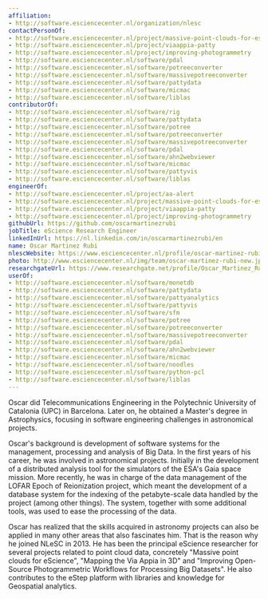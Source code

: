 ```yaml
---
affiliation:
- http://software.esciencecenter.nl/organization/nlesc
contactPersonOf:
- http://software.esciencecenter.nl/project/massive-point-clouds-for-esciences
- http://software.esciencecenter.nl/project/viaappia-patty
- http://software.esciencecenter.nl/project/improving-photogrammetry
- http://software.esciencecenter.nl/software/pdal
- http://software.esciencecenter.nl/software/potreeconverter
- http://software.esciencecenter.nl/software/massivepotreeconverter
- http://software.esciencecenter.nl/software/pattydata
- http://software.esciencecenter.nl/software/micmac
- http://software.esciencecenter.nl/software/liblas
contributorOf:
- http://software.esciencecenter.nl/software/rig
- http://software.esciencecenter.nl/software/pattydata
- http://software.esciencecenter.nl/software/potree
- http://software.esciencecenter.nl/software/potreeconverter
- http://software.esciencecenter.nl/software/massivepotreeconverter
- http://software.esciencecenter.nl/software/pdal
- http://software.esciencecenter.nl/software/ahn2webviewer
- http://software.esciencecenter.nl/software/micmac
- http://software.esciencecenter.nl/software/pattyvis
- http://software.esciencecenter.nl/software/liblas
engineerOf:
- http://software.esciencecenter.nl/project/aa-alert
- http://software.esciencecenter.nl/project/massive-point-clouds-for-esciences
- http://software.esciencecenter.nl/project/viaappia-patty
- http://software.esciencecenter.nl/project/improving-photogrammetry
githubUrl: https://github.com/oscarmartinezrubi
jobTitle: eScience Research Engineer
linkedInUrl: https://nl.linkedin.com/in/oscarmartinezrubi/en
name: Oscar Martinez Rubi
nlescWebsite: https://www.esciencecenter.nl/profile/oscar-martinez-rubi-msc
photo: http://www.esciencecenter.nl/img/team/oscar-martinez-rubi-new.jpg
researchgateUrl: https://www.researchgate.net/profile/Oscar_Martinez_Rubi
userOf:
- http://software.esciencecenter.nl/software/monetdb
- http://software.esciencecenter.nl/software/pattydata
- http://software.esciencecenter.nl/software/pattyanalytics
- http://software.esciencecenter.nl/software/pattyvis
- http://software.esciencecenter.nl/software/sfm
- http://software.esciencecenter.nl/software/potree
- http://software.esciencecenter.nl/software/potreeconverter
- http://software.esciencecenter.nl/software/massivepotreeconverter
- http://software.esciencecenter.nl/software/pdal
- http://software.esciencecenter.nl/software/ahn2webviewer
- http://software.esciencecenter.nl/software/micmac
- http://software.esciencecenter.nl/software/noodles
- http://software.esciencecenter.nl/software/python-pcl
- http://software.esciencecenter.nl/software/liblas
---
```

Oscar did Telecommunications Engineering in the Polytechnic University of Catalonia (UPC) in Barcelona. Later on, he obtained a Master's degree in Astrophysics, focusing in software engineering challenges in astronomical projects.

Oscar's background is development of software systems for the management, processing and analysis of Big Data. In the first years of his career, he was involved in astronomical projects. Initially in the development of a distributed analysis tool for the simulators of the ESA's Gaia space mission. More recently, he was in charge of the data management of the LOFAR Epoch of Reionization project, which meant the development of a database system for the indexing of the petabyte-scale data handled by the project (among other things). The system, together with some additional tools, was used to ease the processing of the data.

Oscar has realized that the skills acquired in astronomy projects can also be applied in many other areas that also fascinates him. That is the reason why he joined NLeSC in 2013. He has been the principal eScience researcher for several projects related to point cloud data, concretely "Massive point clouds for eScience", "Mapping the Via Appia in 3D" and "Improving Open-Source Photogrammetric Workflows for Processing Big Datasets". He also contributes to the eStep platform with libraries and knowledge for Geospatial analytics.
